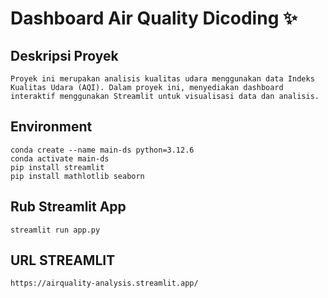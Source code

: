 # Dashboard Air Quality Dicoding  ✨

## Deskripsi Proyek
```
Proyek ini merupakan analisis kualitas udara menggunakan data Indeks Kualitas Udara (AQI). Dalam proyek ini, menyediakan dashboard interaktif menggunakan Streamlit untuk visualisasi data dan analisis.
```

## Environment
```
conda create --name main-ds python=3.12.6
conda activate main-ds
pip install streamlit
pip install mathlotlib seaborn
```

## Rub Streamlit App
```
streamlit run app.py
```

## URL STREAMLIT
```
https://airquality-analysis.streamlit.app/
```
